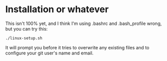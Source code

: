 Installation or whatever
========================
This isn't 100% yet, and I think I'm using .bashrc and .bash_profile wrong, but you can try this:

    ./linux-setup.sh

It will prompt you before it tries to overwrite any existing files and to configure your git user's name and email.
